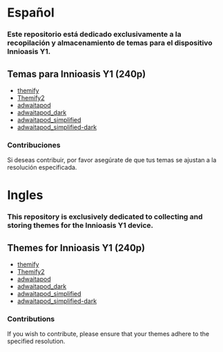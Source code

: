 # Español
### Este repositorio está dedicado exclusivamente a la recopilación y almacenamiento de temas para el dispositivo **Innioasis Y1**.
## Temas para Innioasis Y1 (240p)
-  [themify](./themify.zip)
-  [Themify2](./Themify_2.zip)
-  [adwaitapod](./adwaitapod.zip)
-  [adwaitapod_dark](./adwaitapod_dark.zip)
-  [adwaitapod_simplified](./adwaitapod_simplified.zip)
-  [adwaitapod_simplified-dark](./adwaitapod_simplified-dark.zip)

### Contribuciones

Si deseas contribuir, por favor asegúrate de que tus temas se ajustan a la resolución especificada.


# Ingles
### This repository is exclusively dedicated to collecting and storing themes for the **Innioasis Y1** device.
## Themes for Innioasis Y1 (240p)
-  [themify](./themify.zip)
-  [Themify2](./Themify_2.zip)
-  [adwaitapod](./adwaitapod.zip)
-  [adwaitapod_dark](./adwaitapod_dark.zip)
-  [adwaitapod_simplified](./adwaitapod_simplified.zip)
-  [adwaitapod_simplified-dark](./adwaitapod_simplified-dark.zip)

### Contributions

If you wish to contribute, please ensure that your themes adhere to the specified resolution.
